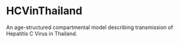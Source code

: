 # HCVinThailand
An age-structured compartmental model describing transmission of Hepatitis C Virus in Thailand. 
